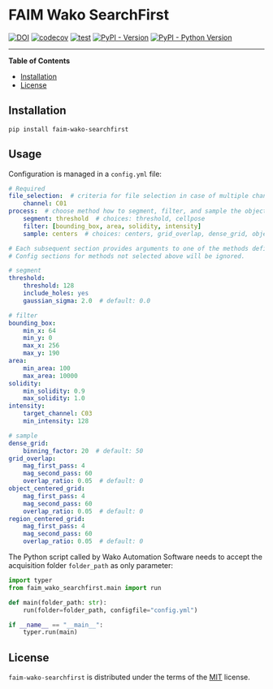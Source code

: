 <!--
SPDX-FileCopyrightText: 2023 Friedrich Miescher Institute for Biomedical Research (FMI), Basel (Switzerland)

SPDX-License-Identifier: MIT
-->

# FAIM Wako SearchFirst



[![DOI](https://zenodo.org/badge/571745733.svg)](https://zenodo.org/badge/latestdoi/571745733)
[![codecov](https://codecov.io/gh/fmi-faim/faim-wako-searchfirst/graph/badge.svg?token=1LHDSD07R6)](https://codecov.io/gh/fmi-faim/faim-wako-searchfirst)
[![test](https://github.com/fmi-faim/faim-wako-searchfirst/actions/workflows/test.yml/badge.svg)](https://github.com/fmi-faim/faim-wako-searchfirst/actions/workflows/test.yml)
[![PyPI - Version](https://img.shields.io/pypi/v/faim-wako-searchfirst.svg)](https://pypi.org/project/faim-wako-searchfirst)
[![PyPI - Python Version](https://img.shields.io/pypi/pyversions/faim-wako-searchfirst.svg)](https://pypi.org/project/faim-wako-searchfirst)

-----

**Table of Contents**

- [Installation](#installation)
- [License](#license)

## Installation

```console
pip install faim-wako-searchfirst
```

## Usage

Configuration is managed in a `config.yml` file:

```yaml
# Required
file_selection:  # criteria for file selection in case of multiple channels/slices per position
    channel: C01
process:  # choose method how to segment, filter, and sample the objects
    segment: threshold  # choices: threshold, cellpose
    filter: [bounding_box, area, solidity, intensity]
    sample: centers  # choices: centers, grid_overlap, dense_grid, object_centered_grid, region_centered_grid

# Each subsequent section provides arguments to one of the methods defined in 'process'.
# Config sections for methods not selected above will be ignored.

# segment
threshold:
    threshold: 128
    include_holes: yes
    gaussian_sigma: 2.0  # default: 0.0 

# filter
bounding_box:
    min_x: 64
    min_y: 0
    max_x: 256
    max_y: 190
area:
    min_area: 100
    max_area: 10000
solidity:
    min_solidity: 0.9
    max_solidity: 1.0
intensity:
    target_channel: C03
    min_intensity: 128

# sample
dense_grid:
    binning_factor: 20  # default: 50
grid_overlap:
    mag_first_pass: 4
    mag_second_pass: 60
    overlap_ratio: 0.05  # default: 0
object_centered_grid:
    mag_first_pass: 4
    mag_second_pass: 60
    overlap_ratio: 0.05  # default: 0
region_centered_grid:
    mag_first_pass: 4
    mag_second_pass: 60
    overlap_ratio: 0.05  # default: 0
```

The Python script called by Wako Automation Software needs to accept the acquisition folder `folder_path` as only parameter:

```python
import typer
from faim_wako_searchfirst.main import run

def main(folder_path: str):
    run(folder=folder_path, configfile="config.yml")

if __name__ == "__main__":
    typer.run(main)
```

## License

`faim-wako-searchfirst` is distributed under the terms of the [MIT](https://spdx.org/licenses/MIT.html) license.
